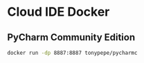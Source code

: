 # Cloud IDE Docker

## PyCharm Community Edition

```bash
docker run -dp 8887:8887 tonypepe/pycharmc
```
